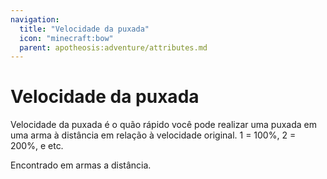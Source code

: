 ```yaml
---
navigation:
  title: "Velocidade da puxada"
  icon: "minecraft:bow"
  parent: apotheosis:adventure/attributes.md
---
```


# Velocidade da puxada

<Color id="blue">Velocidade da puxada</Color> é o quão rápido você pode realizar uma puxada em uma arma à distância em relação à velocidade original. 1 = 100%, 2 = 200%, e etc.

Encontrado em armas a distância.


